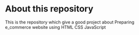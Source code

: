 # About this repository

This is the repository which give a good project about Preparing e_commerce website using HTML CSS JavaScript
